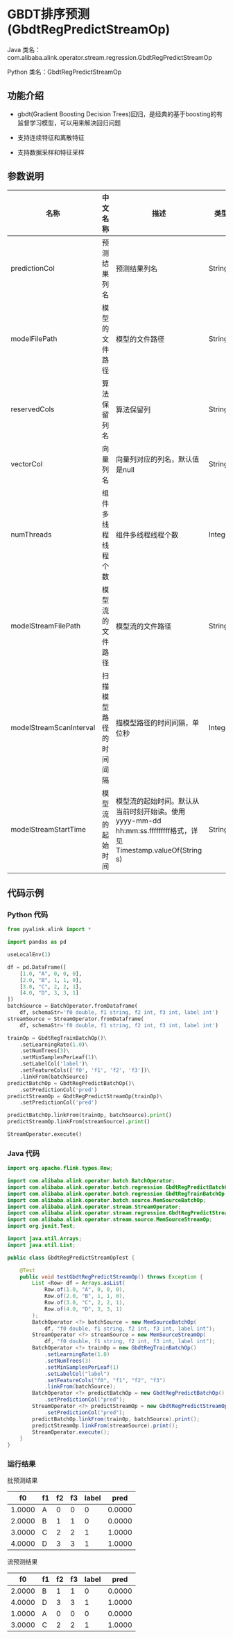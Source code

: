 # GBDT排序预测 (GbdtRegPredictStreamOp)
Java 类名：com.alibaba.alink.operator.stream.regression.GbdtRegPredictStreamOp

Python 类名：GbdtRegPredictStreamOp


## 功能介绍

- gbdt(Gradient Boosting Decision Trees)回归，是经典的基于boosting的有监督学习模型，可以用来解决回归问题

- 支持连续特征和离散特征

- 支持数据采样和特征采样

## 参数说明

| 名称 | 中文名称 | 描述 | 类型 | 是否必须？ | 取值范围 | 默认值 |
| --- | --- | --- | --- | --- | --- | --- |
| predictionCol | 预测结果列名 | 预测结果列名 | String | ✓ |  |  |
| modelFilePath | 模型的文件路径 | 模型的文件路径 | String |  |  | null |
| reservedCols | 算法保留列名 | 算法保留列 | String[] |  |  | null |
| vectorCol | 向量列名 | 向量列对应的列名，默认值是null | String |  |  | null |
| numThreads | 组件多线程线程个数 | 组件多线程线程个数 | Integer |  |  | 1 |
| modelStreamFilePath | 模型流的文件路径 | 模型流的文件路径 | String |  |  | null |
| modelStreamScanInterval | 扫描模型路径的时间间隔 | 描模型路径的时间间隔，单位秒 | Integer |  |  | 10 |
| modelStreamStartTime | 模型流的起始时间 | 模型流的起始时间。默认从当前时刻开始读。使用yyyy-mm-dd hh:mm:ss.fffffffff格式，详见Timestamp.valueOf(String s) | String |  |  | null |



## 代码示例
### Python 代码
```python
from pyalink.alink import *

import pandas as pd

useLocalEnv(1)

df = pd.DataFrame([
    [1.0, "A", 0, 0, 0],
    [2.0, "B", 1, 1, 0],
    [3.0, "C", 2, 2, 1],
    [4.0, "D", 3, 3, 1]
])
batchSource = BatchOperator.fromDataframe(
    df, schemaStr='f0 double, f1 string, f2 int, f3 int, label int')
streamSource = StreamOperator.fromDataframe(
    df, schemaStr='f0 double, f1 string, f2 int, f3 int, label int')

trainOp = GbdtRegTrainBatchOp()\
    .setLearningRate(1.0)\
    .setNumTrees(3)\
    .setMinSamplesPerLeaf(1)\
    .setLabelCol('label')\
    .setFeatureCols(['f0', 'f1', 'f2', 'f3'])\
    .linkFrom(batchSource)
predictBatchOp = GbdtRegPredictBatchOp()\
    .setPredictionCol('pred')
predictStreamOp = GbdtRegPredictStreamOp(trainOp)\
    .setPredictionCol('pred')

predictBatchOp.linkFrom(trainOp, batchSource).print()
predictStreamOp.linkFrom(streamSource).print()

StreamOperator.execute()
```
### Java 代码
```java
import org.apache.flink.types.Row;

import com.alibaba.alink.operator.batch.BatchOperator;
import com.alibaba.alink.operator.batch.regression.GbdtRegPredictBatchOp;
import com.alibaba.alink.operator.batch.regression.GbdtRegTrainBatchOp;
import com.alibaba.alink.operator.batch.source.MemSourceBatchOp;
import com.alibaba.alink.operator.stream.StreamOperator;
import com.alibaba.alink.operator.stream.regression.GbdtRegPredictStreamOp;
import com.alibaba.alink.operator.stream.source.MemSourceStreamOp;
import org.junit.Test;

import java.util.Arrays;
import java.util.List;

public class GbdtRegPredictStreamOpTest {

	@Test
	public void testGbdtRegPredictStreamOp() throws Exception {
		List <Row> df = Arrays.asList(
			Row.of(1.0, "A", 0, 0, 0),
			Row.of(2.0, "B", 1, 1, 0),
			Row.of(3.0, "C", 2, 2, 1),
			Row.of(4.0, "D", 3, 3, 1)
		);
		BatchOperator <?> batchSource = new MemSourceBatchOp(
			df, "f0 double, f1 string, f2 int, f3 int, label int");
		StreamOperator <?> streamSource = new MemSourceStreamOp(
			df, "f0 double, f1 string, f2 int, f3 int, label int");
		BatchOperator <?> trainOp = new GbdtRegTrainBatchOp()
			.setLearningRate(1.0)
			.setNumTrees(3)
			.setMinSamplesPerLeaf(1)
			.setLabelCol("label")
			.setFeatureCols("f0", "f1", "f2", "f3")
			.linkFrom(batchSource);
		BatchOperator <?> predictBatchOp = new GbdtRegPredictBatchOp()
			.setPredictionCol("pred");
		StreamOperator <?> predictStreamOp = new GbdtRegPredictStreamOp(trainOp)
			.setPredictionCol("pred");
		predictBatchOp.linkFrom(trainOp, batchSource).print();
		predictStreamOp.linkFrom(streamSource).print();
		StreamOperator.execute();
	}
}
```
### 运行结果
批预测结果

f0|f1|f2|f3|label|pred
---|---|---|---|-----|----
1.0000|A|0|0|0|0.0000
2.0000|B|1|1|0|0.0000
3.0000|C|2|2|1|1.0000
4.0000|D|3|3|1|1.0000

流预测结果

f0|f1|f2|f3|label|pred
---|---|---|---|-----|----
2.0000|B|1|1|0|0.0000
4.0000|D|3|3|1|1.0000
1.0000|A|0|0|0|0.0000
3.0000|C|2|2|1|1.0000


